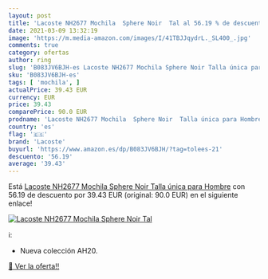 ```yaml
---
layout: post
title: 'Lacoste NH2677 Mochila  Sphere Noir  Tal al 56.19 % de descuento'
date: 2021-03-09 13:32:19
image: 'https://m.media-amazon.com/images/I/41TBJJqydrL._SL400_.jpg'
comments: true
category: ofertas
author: ring
slug: 'B083JV6BJH-es Lacoste NH2677 Mochila Sphere Noir Talla única para Hombre'
sku: 'B083JV6BJH-es'
tags: [ 'mochila', ]
actualPrice: 39.43 EUR
currency: EUR
price: 39.43
comparePrice: 90.0 EUR
prodname: 'Lacoste NH2677 Mochila  Sphere Noir  Talla única para Hombre'
country: 'es'
flag: '🇪🇸'
brand: 'Lacoste'
buyurl: 'https://www.amazon.es/dp/B083JV6BJH/?tag=tolees-21'
descuento: '56.19'
average: '39.43'
---
```


Está [Lacoste NH2677 Mochila  Sphere Noir  Talla única para Hombre](https://www.amazon.es/dp/B083JV6BJH/?tag=tolees-21) con 56.19 de descuento por 39.43 EUR (original: 90.0 EUR) en el siguiente enlace!

[![Lacoste NH2677 Mochila  Sphere Noir  Tal](https://m.media-amazon.com/images/I/41TBJJqydrL._SL400_.jpg)](https://www.amazon.es/dp/B083JV6BJH/?tag=tolees-21)

ℹ️:

- Nueva colección AH20.

[🛒 Ver la oferta!!](https://www.amazon.es/dp/B083JV6BJH/?tag=tolees-21)
